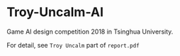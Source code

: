 # Troy-Uncalm-AI
Game AI design competition 2018 in Tsinghua University.

For detail, see `Troy Uncalm` part of `report.pdf`
